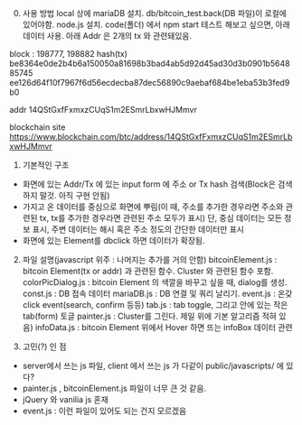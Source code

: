 0. 사용 방법
local 상에 mariaDB 설치. db/bitcoin_test.back(DB 파일)이 로컬에 있어야함.
node.js 설치. code(폴더) 에서 npm start
테스트 해보고 싶으면, 아래 데이터 사용. 아래 Addr 은 2개의 tx 와 관련돼있음.

  block : 198777, 198882
  hash(tx)
  be8364e0de2b4b6a150050a81698b3bad4ab5d92d45ad30d3b0901b564885745
  ee126d64f10f7967f6d56ecdecba87dec56890c9aebaf684be1eba53b3fed9b0

  addr
  14QStGxfFxmxzCUqS1m2ESmrLbxwHJMmvr

  blockchain site
  https://www.blockchain.com/btc/address/14QStGxfFxmxzCUqS1m2ESmrLbxwHJMmvr



1. 기본적인 구조
- 화면에 있는 Addr/Tx 에 있는 input form 에 주소 or Tx hash 검색(Block은 검색하지 말것. 아직 구현 안됨)
- 가지고 온 데이터를 중심으로 화면에 뿌림(이 때, 주소를 추가한 경우라면 주소와 관련된 tx, tx를 추가한 경우라면 관련된 주소 모두가 표시)
	단, 중심 데이터는 모든 정보 표시, 주변 데이터는 해시 혹은 주소 정도의 간단한 데이터만 표시
- 화면에 있는 Element를 dbclick 하면 데이터가 확장됨.

2. 파일 설명(javascript 위주 : 나머지는 추가를 거의 안함)
bitcoinElement.js : bitcoin Element(tx or addr) 과 관련된 함수. Cluster 와 관련된 함수 포함.
colorPicDialog.js : bitcoin Element 의 색깔을 바꾸고 싶을 때, dialog를 생성.
const.js : DB 접속 데이터
mariaDB.js : DB 연결 및 쿼리 날리기.
event.js : 온갖 click event(search, confirm 등등)
tab.js : tab toggle, 그리고 안에 있는 작은 tab(form) 토글
painter.js : Cluster를 그린다. 제일 위에 기본 알고리즘 적혀 있음)
infoData.js : bitcoin Element 위에서 Hover 하면 뜨는 infoBox 데이터 관련


3. 고민(?) 인 점
- server에서 쓰는 js 파일, client 에서 쓰는 js 가 다같이 public/javascripts/ 에 있다?
- painter.js , bitcoinElement.js 파일이 너무 큰 것 같음.
- jQuery 와 vanilia js 혼재
- event.js : 이런 파일이 있어도 되는 건지 모르겠음
